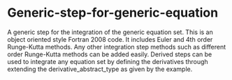# Generic-step-for-generic-equation

A generic step for the integration of the generic equation set. This is an object oriented style Fortran 2008 code. It includes Euler and 4th order Runge-Kutta methods. Any other integration step methods such as different order Runge-Kutta methods can be added easily. Derived steps can be used to integrate any equation set by defining the derivatives through extending the derivative_abstract_type as given by the example.
